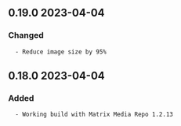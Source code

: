 ## 0.19.0 2023-04-04 <dave at tiredofit dot ca>

   ### Changed
      - Reduce image size by 95%


## 0.18.0 2023-04-04 <dave at tiredofit dot ca>

   ### Added
      - Working build with Matrix Media Repo 1.2.13


